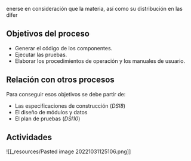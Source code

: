 enerse en consideración que la materia, así como su distribución en las difer
## Objetivos del proceso
- Generar el código de los componentes.
- Ejecutar las pruebas.
- Elaborar los procedimientos de operación y los manuales de usuario.

## Relación con otros procesos
Para conseguir esos objetivos se debe partir de:
- Las especificaciones de construcción (*DSI8*)
- El diseño de módulos y datos
- El plan de pruebas (*DSI10*)

## Actividades
![[_resources/Pasted image 20221031125106.png]]